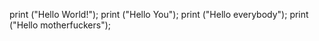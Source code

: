 print ("Hello World!");
print ("Hello You");
print ("Hello everybody");
print ("Hello motherfuckers");